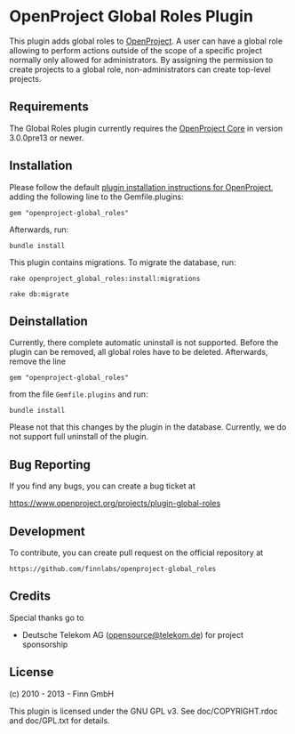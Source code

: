 OpenProject Global Roles Plugin
==========================


This plugin adds global roles to [OpenProject](https://www.openproject.org).
A user can have a global role allowing to perform actions outside of the scope
of a specific project normally only allowed for administrators.
By assigning the permission to create projects to a global role,
non-administrators can create top-level projects.


Requirements
------------

The Global Roles plugin currently requires the [OpenProject Core](https://github.com/opf/openproject/) in
version 3.0.0pre13 or newer.


Installation
------------

Please follow the default [plugin installation instructions for
OpenProject](https://www.openproject.org/projects/openproject/wiki/Installation#222-Add-plugins),
adding the following line to the Gemfile.plugins:

`gem "openproject-global_roles"`

Afterwards, run:

`bundle install`

This plugin contains migrations. To migrate the database, run:

`rake openproject_global_roles:install:migrations`

`rake db:migrate`

Deinstallation
--------------

Currently, there complete automatic uninstall is not supported.
Before the plugin can be removed, all global roles have to be deleted.
Afterwards, remove the line

`gem "openproject-global_roles"`

from the file `Gemfile.plugins` and run:

`bundle install`

Please not that this changes by the plugin in the database. Currently, we do not
support full uninstall of the plugin.

Bug Reporting
-------------

If you find any bugs, you can create a bug ticket at

https://www.openproject.org/projects/plugin-global-roles

Development
-----------

To contribute, you can create pull request on the official repository at

`https://github.com/finnlabs/openproject-global_roles`

Credits
-------

Special thanks go to

* Deutsche Telekom AG (opensource@telekom.de) for project sponsorship

License
-------

(c) 2010 - 2013 - Finn GmbH

This plugin is licensed under the GNU GPL v3. See doc/COPYRIGHT.rdoc and
doc/GPL.txt for details.
